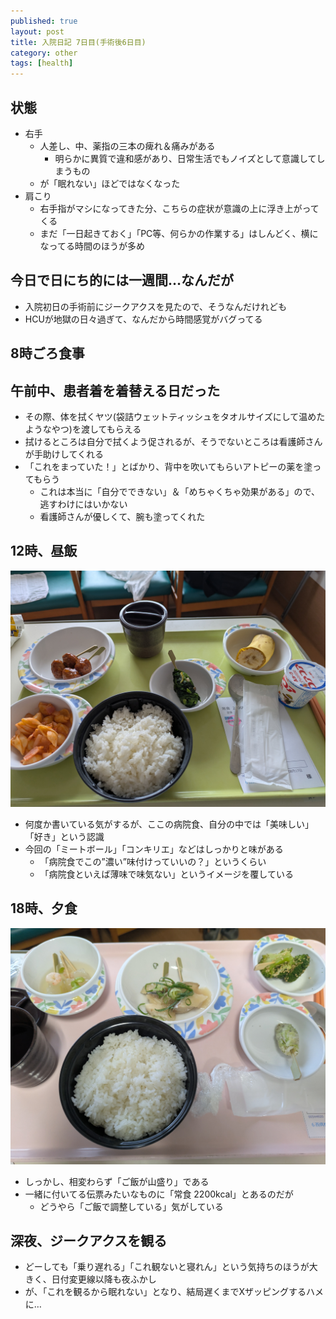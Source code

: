 ```yaml
---
published: true
layout: post
title: 入院日記 7日目(手術後6日目)
category: other
tags: [health]
---
```



## 状態

- 右手
  - 人差し、中、薬指の三本の痺れ＆痛みがある
    - 明らかに異質で違和感があり、日常生活でもノイズとして意識してしまうもの
  - が「眠れない」ほどではなくなった
- 肩こり
  - 右手指がマシになってきた分、こちらの症状が意識の上に浮き上がってくる
  - まだ「一日起きておく」「PC等、何らかの作業する」はしんどく、横になってる時間のほうが多め

## 今日で日にち的には一週間…なんだが

- 入院初日の手術前にジークアクスを見たので、そうなんだけれども
- HCUが地獄の日々過ぎて、なんだから時間感覚がバグってる

## 8時ごろ食事

## 午前中、患者着を着替える日だった

- その際、体を拭くヤツ(袋詰ウェットティッシュをタオルサイズにして温めたようなやつ)を渡してもらえる
- 拭けるところは自分で拭くよう促されるが、そうでないところは看護師さんが手助けしてくれる
- 「これをまっていた！」とばかり、背中を吹いてもらいアトピーの薬を塗ってもらう
  - これは本当に「自分でできない」＆「めちゃくちゃ効果がある」ので、逃すわけにはいかない
  - 看護師さんが優しくて、腕も塗ってくれた

## 12時、昼飯

![昼食](/images/other/photos/PXL_20250609_024837067.jpg)

- 何度か書いている気がするが、ここの病院食、自分の中では「美味しい」「好き」という認識
- 今回の「ミートボール」「コンキリエ」などはしっかりと味がある
  - 「病院食でこの”濃い”味付けっていいの？」というくらい
  - 「病院食といえば薄味で味気ない」というイメージを覆している

## 18時、夕食

![夕食](/images/other/photos/PXL_20250609_085611781.jpg)

- しっかし、相変わらず「ご飯が山盛り」である
- 一緒に付いてる伝票みたいなものに「常食 2200kcal」とあるのだが
  - どうやら「ご飯で調整している」気がしている

## 深夜、ジークアクスを観る

- どーしても「乗り遅れる」「これ観ないと寝れん」という気持ちのほうが大きく、日付変更線以降も夜ふかし
- が、「これを観るから眠れない」となり、結局遅くまでXザッピングするハメに…